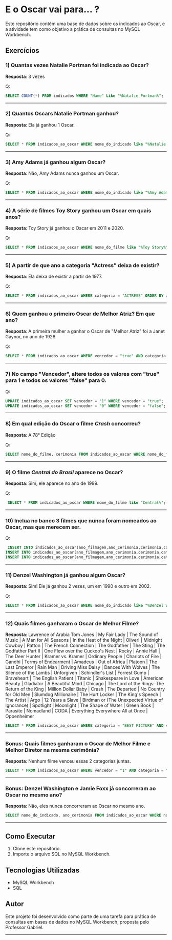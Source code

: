 # E o Oscar vai para... ?
Este repositório contém uma base de dados sobre os indicados ao Oscar, e a atividade tem como objetivo a prática de consultas no MySQL Workbench.

## Exercícios

### 1) Quantas vezes Natalie Portman foi indicada ao Oscar?
**Resposta**:  3 vezes

Q:
```sql
SELECT COUNT(*) FROM indicados WHERE "Name" Like "%Natalie Portman%";
```
---

### 2) Quantos Oscars Natalie Portman ganhou?
**Resposta**: Ela já ganhou 1 Oscar.

Q:
```sql
SELECT * FROM indicados_ao_oscar WHERE nome_do_indicado like "%Natalie Portman%" AND vencedor = "true";
```
---

### 3) Amy Adams já ganhou algum Oscar?
**Resposta**: Não, Amy Adams nunca ganhou um Oscar.

Q:
```sql
SELECT * FROM indicados_ao_oscar WHERE nome_do_indicado like "%Amy Adams%";
```
---

### 4) A série de filmes Toy Story ganhou um Oscar em quais anos?
**Resposta**: Toy Story já ganhou o Oscar em 2011 e 2020.

Q:
```sql
SELECT * FROM indicados_ao_oscar WHERE nome_do_filme like "%Toy Story%" AND vencedor = "true";
```
---

### 5) A partir de que ano a categoria "Actress" deixa de existir?
**Resposta**: Ela deixa de existir a partir de 1977.

Q:
```sql
SELECT * FROM indicados_ao_oscar WHERE categoria = "ACTRESS" ORDER BY ano_cerimonia DESC;
```
---

### 6) Quem ganhou o primeiro Oscar de Melhor Atriz? Em que ano?
**Resposta**: A primeira mulher a ganhar o Oscar de "Melhor Atriz" foi a Janet Gaynor, no ano de 1928.

Q:
```sql
SELECT * FROM indicados_ao_oscar WHERE vencedor = "true" AND categoria = "ACTRESS";
```
---

### 7) No campo "Vencedor", altere todos os valores com "true" para 1 e todos os valores "false" para 0.

Q:
```sql
UPDATE indicados_ao_oscar SET vencedor = "1" WHERE vencedor = "true";
UPDATE indicados_ao_oscar SET vencedor = "0" WHERE vencedor = "false";
```
---

### 8) Em qual edição do Oscar o filme *Crash* concorreu?
**Resposta**: A 78° Edição

Q:
```sql
SELECT nome_do_filme, cerimonia FROM indicados_ao_oscar WHERE nome_do_filme like "%Crash";
```
---

### 9) O filme *Central do Brasil* aparece no Oscar?
**Resposta**: Sim, ele aparece no ano de 1999.

Q:
```sql
 SELECT * FROM indicados_ao_oscar WHERE nome_do_filme like "Central%";
```
---

### 10) Inclua no banco 3 filmes que nunca foram nomeados ao Oscar, mas que merecem ser.

Q:
```sql
 INSERT INTO indicados_ao_oscar(ano_filmagem,ano_cerimonia,cerimonia,categoria,nome_do_indicado,nome_do_filme,vencedor) VALUES (2004,2005,3,'Melhor Filme de Animação','Stephen Hillenburg','Bob Esponja: O Filme','true');
INSERT INTO indicados_ao_oscar(ano_filmagem,ano_cerimonia,cerimonia,categoria,nome_do_indicado,nome_do_filme,vencedor) VALUES (2015,2016,3,'Melhor Filme de Animação','Stephen Hillenburg','Bob Esponja: Um Herói Fora d. Água','true');
INSERT INTO indicados_ao_oscar(ano_filmagem,ano_cerimonia,cerimonia,categoria,nome_do_indicado,nome_do_filme,vencedor) VALUES (2019,2020,3,'Melhor Filme de Animação','Maurício de Sousa Produções','Turma da Mônica: O Filme','true');
```
---

### 11) Denzel Washington já ganhou algum Oscar?
**Resposta**: Sim! Ele já ganhou 2 vezes, um em 1990 e outro em 2002.

Q:
```sql
SELECT * FROM indicados_ao_oscar WHERE nome_do_indicado like "%Denzel Washington%" AND vencedor = "1";
```
---

### 12) Quais filmes ganharam o Oscar de Melhor Filme?
**Resposta**: Lawrence of Arabia
Tom Jones | My Fair Lady | The Sound of Music | A Man for All Seasons | In the Heat of the Night | Oliver! | Midnight Cowboy | Patton | The French Connection | The Godfather | The Sting | The Godfather Part II | One Flew over the Cuckoo's Nest | Rocky | Annie Hall | The Deer Hunter | Kramer vs. Kramer | Ordinary People | Chariots of Fire | Gandhi | Terms of Endearment | Amadeus | Out of Africa | Platoon | The Last Emperor | Rain Man | Driving Miss Daisy | Dances With Wolves | The Silence of the Lambs | Unforgiven | Schindler's List | Forrest Gump | Braveheart | The English Patient | Titanic | Shakespeare in Love | American Beauty | Gladiator | A Beautiful Mind | Chicago | The Lord of the Rings: The Return of the King | Million Dollar Baby | Crash | The Departed | No Country for Old Men | Slumdog Millionaire | The Hurt Locker | The King's Speech | The Artist | Argo | 12 Years a Slave | Birdman or (The Unexpected Virtue of Ignorance) | Spotlight | Moonlight | The Shape of Water | Green Book | Parasite | Nomadland | CODA | Everything Everywhere All at Once | Oppenheimer


```sql
SELECT * FROM indicados_ao_oscar WHERE categoria = "BEST PICTURE" AND vencedor = "1";
```
---

### Bonus: Quais filmes ganharam o Oscar de Melhor Filme e Melhor Diretor na mesma cerimônia?
**Resposta**: Nenhum filme venceu essas 2 categorias juntas.

```sql
SELECT * FROM indicados_ao_oscar WHERE vencedor = "1" AND categoria = "BEST PICTURE" AND categoria = "DIRECTING";
```
---

### Bonus: Denzel Washington e Jamie Foxx já concorreram ao Oscar no mesmo ano?
**Resposta**: Não, eles nunca concorreram ao Oscar no mesmo ano.

```sql
SELECT nome_do_indicado, ano_cerimonia FROM indicados_ao_oscar WHERE nome_do_indicado like "%Denzel Washington%" AND nome_do_indicado like "%Jamie Foxx%";
```
---

## Como Executar
1. Clone este repositório.
2. Importe o arquivo SQL no MySQL Workbench.

## Tecnologias Utilizadas
- MySQL Workbench
- SQL

## Autor
Este projeto foi desenvolvido como parte de uma tarefa para prática de consultas em bases de dados no MySQL Workbench, proposta pelo Professor Gabriel.

---
